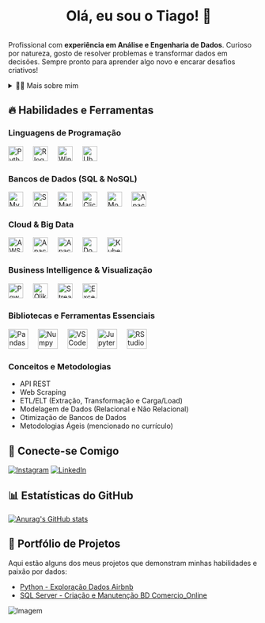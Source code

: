 <!--título-->
<div id="user-content-toc">
  <ul align="center">
    <summary><h1 style="display: inline-block">Olá, eu sou o Tiago! 👋</h1></summary>
</div>
    
<!-- Sobre Mim -->
<p>
  Profissional com <strong>experiência em Análise e Engenharia de Dados</strong>. Curioso por natureza, gosto de resolver problemas e transformar dados em decisões. Sempre pronto para aprender algo novo e encarar desafios criativos!<br>
</p>

<!-- Dropdown para mais detalhes -->
<details>
  <summary>👨‍💻 Mais sobre mim</summary>
  <p>
    <br> - ⚡ Tenho 31 anos e sou de Salvador-Ba. Sou um entusiasta por tecnologia e adoro desvendar padrões e histórias escondidas nos dados. </br>
    - ⚡ Nos meus momentos de lazer, gosto de mergulhar em uma boa leitura (seja um livro, jornais ou relatórios de resultados de empresas), assistir filmes e, claro, jogar! \o/
  </p>
</details>

<!-- Habilidades e Ferramentas -->
## 🔥 Habilidades e Ferramentas

### Linguagens de Programação
<div align="left">
  <img src="https://img.shields.io/badge/python-3670A0?style=for-the-badge&logo=python&logoColor=ffdd54" height="30" alt="Python logo" />
  <img width="12" />
  <img src="https://img.shields.io/badge/r-%23276DC3.svg?style=for-the-badge&logo=r&logoColor=white" height="30" alt="R logo" />
  <img width="12" />
  <img src="https://img.shields.io/badge/Windows%20Terminal-%234D4D4D.svg?style=for-the-badge&logo=windows-terminal&logoColor=white" height="30" alt="Windows" />
  <img width="12" />
  <img src="https://img.shields.io/badge/Ubuntu-E95420?style=for-the-badge&logo=ubuntu&logoColor=white" height="30" alt="Ubuntu" />
</div>

### Bancos de Dados (SQL & NoSQL)
<div align="left">
  <img src="https://img.shields.io/badge/mysql-4479A1.svg?style=for-the-badge&logo=mysql&logoColor=white" height="30" alt="MySQL logo" />
  <img width="12" />
  <img src="https://img.shields.io/badge/Microsoft%20SQL%20Server-CC2927?style=for-the-badge&logo=microsoft%20sql%20server&logoColor=white" height="30" alt="SQL Server logo" />
  <img width="12" />
  <img src="https://img.shields.io/badge/MariaDB-003545?style=for-the-badge&logo=mariadb&logoColor=white" height="30" alt="MariaDB logo" />
  <img width="12" />
  <img src="https://img.shields.io/badge/ClickHouse-FFCC01?style=for-the-badge&logo=clickhouse&logoColor=white" height="30" alt="Click house logo" />
  <img width="12" />
  <img src="https://img.shields.io/badge/MongoDB-%234ea94b.svg?style=for-the-badge&logo=mongodb&logoColor=white" height="30" alt="MongoDB logo" />
  <img width="12" />
  <img src="https://img.shields.io/badge/cassandra-%231287B1.svg?style=for-the-badge&logo=apache-cassandra&logoColor=white" height="30" alt="Apache Cassandra logo" />
</div>

### Cloud & Big Data
<div align="left">
  <img src="https://img.shields.io/badge/Amazon%20S3-FF9900?style=for-the-badge&logo=amazons3&logoColor=white" height="30" alt="AWS logo" />
  <img width="12" />
  <img src="https://img.shields.io/badge/Apache%20Spark-FDEE21?style=flat-square&logo=apachespark&logoColor=black" height="30" alt="Apache Spark logo" />
  <img width="12" />
  <img src="https://img.shields.io/badge/Apache%20Airflow-017CEE?style=for-the-badge&logo=Apache%20Airflow&logoColor=white" height="30" alt="Apache Airflow logo" />
  <img width="12" />
  <img src="https://img.shields.io/badge/docker-%230db7ed.svg?style=for-the-badge&logo=docker&logoColor=white" height="30" alt="Docker" />
  <img width="12" />
  <img src="https://img.shields.io/badge/kubernetes-%23326ce5.svg?style=for-the-badge&logo=kubernetes&logoColor=white" height="30" alt="Kubernetes" />
</div>

### Business Intelligence & Visualização
<div align="left">
  <img src="https://img.shields.io/badge/power_bi-F2C811?style=for-the-badge&logo=powerbi&logoColor=black" height="30" alt="Power BI logo" />
  <img width="12" />
  <img src="https://img.shields.io/badge/Qlik-009845?style=for-the-badge&logo=qlik&logoColor=white" height="30" alt="Qlik logo" />
  <img width="12" />
  <img src="https://img.shields.io/badge/Streamlit-%23FE4B4B.svg?style=for-the-badge&logo=streamlit&logoColor=white" height="30" alt="Streamlit logo" />
  <img width="12" />
  <img src="https://img.shields.io/badge/Microsoft_Excel-217346?style=for-the-badge&logo=microsoft-excel&logoColor=white" height="30" alt="Excel logo" />
</div>

### Bibliotecas e Ferramentas Essenciais
<div align="left">
  <img src="https://cdn.jsdelivr.net/gh/devicons/devicon/icons/pandas/pandas-original.svg" height="40" alt="Pandas logo" />
  <img width="12" />
  <img src="https://cdn.jsdelivr.net/gh/devicons/devicon/icons/numpy/numpy-original.svg" height="40" alt="Numpy logo" />
  <img width="12" />
  <img src="https://cdn.jsdelivr.net/gh/devicons/devicon/icons/vscode/vscode-original.svg" height="40" alt="VS Code logo" />
  <img width="12" />
  <img src="https://cdn.jsdelivr.net/gh/devicons/devicon/icons/jupyter/jupyter-original.svg" height="40" alt="Jupyter logo" />
  <img width="12" />
  <img src="https://cdn.jsdelivr.net/gh/devicons/devicon/icons/rstudio/rstudio-original.svg" height="40" alt="RStudio logo" />
</div>

### Conceitos e Metodologias
- API REST
- Web Scraping
- ETL/ELT (Extração, Transformação e Carga/Load)
- Modelagem de Dados (Relacional e Não Relacional)
- Otimização de Bancos de Dados
- Metodologias Ágeis (mencionado no currículo)

<!-- Links -->
## 🔗 Conecte-se Comigo

[![Instagram](https://img.shields.io/badge/Instagram-E4405F?style=for-the-badge&logo=instagram&logoColor=white)](https://www.instagram.com/gomes_ti23/)
[![LinkedIn](https://img.shields.io/badge/LinkedIn-0077B5?style=for-the-badge&logo=linkedin&logoColor=white)](https://www.linkedin.com/in/tiago-gomes-759a42226/)

<!-- GithubStats -->
## 📊 Estatísticas do GitHub

[![Anurag's GitHub stats](https://github-readme-stats.vercel.app/api?username=gomes-ti23&show_icons=true&theme=gotham)](https://github.com/gomes-ti23/github-readme-stats)

<!-- Portfolio -->
## 🚀 Portfólio de Projetos

Aqui estão alguns dos meus projetos que demonstram minhas habilidades e paixão por dados:

- [Python - Exploração Dados Airbnb](https://github.com/gomes-ti23/Projeto_Python/blob/main/Análise_Dados_Airbnb_Los_Angeles_2023.ipynb)
- [SQL Server - Criação e Manutenção BD Comercio_Online](https://github.com/gomes-ti23/SQL_Comercio_Online)


<!-- GIF -->
<p align="left">
  <img align="center" src="https://github.com/VariableBee/VariableBee/assets/77739311/4e9f41af-6b57-49a7-b15a-74322e96b4d7" alt="Imagem">
</p>
